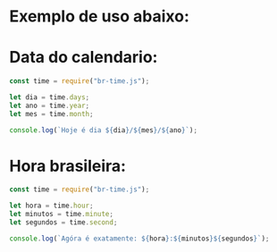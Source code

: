# Exemplo de uso abaixo:
# Data do calendario:
```js
const time = require("br-time.js");

let dia = time.days;
let ano = time.year;
let mes = time.month;

console.log(`Hoje é dia ${dia}/${mes}/${ano}`);
```

# Hora brasileira:

```js
const time = require("br-time.js");

let hora = time.hour;
let minutos = time.minute;
let segundos = time.second;

console.log(`Agóra é exatamente: ${hora}:${minutos}${segundos}`);
```
